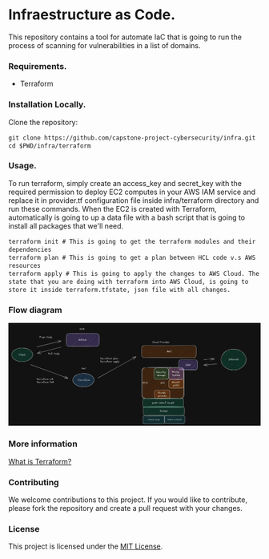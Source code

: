 # Infraestructure as Code.
This repository contains a tool for automate IaC that is going to run the process of scanning for vulnerabilities in a list of domains.

### Requirements.
* Terraform

### Installation Locally.
Clone the repository:
```
git clone https://github.com/capstone-project-cybersecurity/infra.git
cd $PWD/infra/terraform
```

### Usage.
To run terraform, simply create an access_key and secret_key with the required permission to deploy EC2 computes in your AWS IAM service and replace it in provider.tf configuration file inside infra/terraform directory and run these commands. When the EC2 is created with Terraform, automatically is going to up a data file with a bash script that is going to install all packages that we'll need.
```
terraform init # This is going to get the terraform modules and their dependencies
terraform plan # This is going to get a plan between HCL code v.s AWS resources
terraform apply # This is going to apply the changes to AWS Cloud. The state that you are doing with terraform into AWS Cloud, is going to store it inside terraform.tfstate, json file with all changes.
```

### Flow diagram

![Flow diagram](./img/diagram-arquitecture-infra.jpg)

### More information

[What is Terraform?](https://www.freecodecamp.org/news/how-to-use-terraform-to-automate-your-aws-cloud-infrastructure-tutorial/)

### Contributing
We welcome contributions to this project. If you would like to contribute, please fork the repository and create a pull request with your changes.

### License
This project is licensed under the [MIT License](https://opensource.org/licenses/MIT).